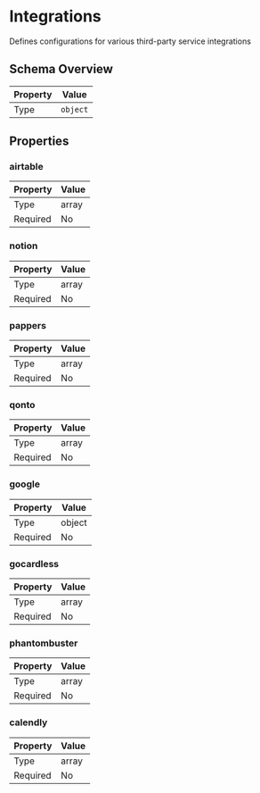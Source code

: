 # Integrations

Defines configurations for various third-party service integrations

## Schema Overview

| Property | Value |
|----------|-------|
| Type | `object` |

## Properties

### airtable

| Property | Value |
|----------|-------|
| Type | array |
| Required | No |

### notion

| Property | Value |
|----------|-------|
| Type | array |
| Required | No |

### pappers

| Property | Value |
|----------|-------|
| Type | array |
| Required | No |

### qonto

| Property | Value |
|----------|-------|
| Type | array |
| Required | No |

### google

| Property | Value |
|----------|-------|
| Type | object |
| Required | No |

### gocardless

| Property | Value |
|----------|-------|
| Type | array |
| Required | No |

### phantombuster

| Property | Value |
|----------|-------|
| Type | array |
| Required | No |

### calendly

| Property | Value |
|----------|-------|
| Type | array |
| Required | No |


